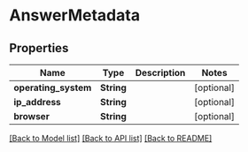# AnswerMetadata

## Properties
Name | Type | Description | Notes
------------ | ------------- | ------------- | -------------
**operating_system** | **String** |  | [optional] 
**ip_address** | **String** |  | [optional] 
**browser** | **String** |  | [optional] 

[[Back to Model list]](../README.md#documentation-for-models) [[Back to API list]](../README.md#documentation-for-api-endpoints) [[Back to README]](../README.md)



